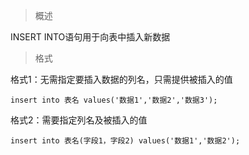 >概述

INSERT INTO语句用于向表中插入新数据

>格式

格式1：无需指定要插入数据的列名，只需提供被插入的值
```
insert into 表名 values('数据1','数据2','数据3');
```

格式2：需要指定列名及被插入的值
```
insert into 表名(字段1，字段2) values('数据1','数据2');
```